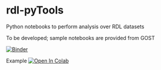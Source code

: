 # rdl-pyTools
Python notebooks to perform analysis over RDL datasets

To be developed; sample notebooks are provided from GOST


[![Binder](https://mybinder.org/badge_logo.svg)](https://mybinder.org/v2/gh/GFDRR/rdl-pyTools/HEAD)

Example
[![Open In Colab](https://colab.research.google.com/assets/colab-badge.svg)](https://colab.research.google.com/github/GFDRR/rdl-pyTools/blob/main/ss-fl-pop.ipynb)

